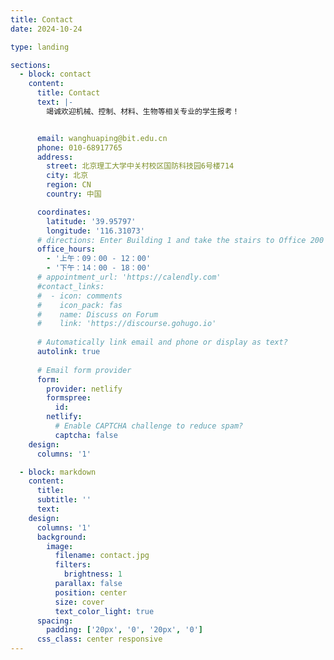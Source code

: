 ```yaml
---
title: Contact
date: 2024-10-24

type: landing

sections:
  - block: contact
    content:
      title: Contact
      text: |-
        竭诚欢迎机械、控制、材料、生物等相关专业的学生报考！


      email: wanghuaping@bit.edu.cn
      phone: 010-68917765
      address:
        street: 北京理工大学中关村校区国防科技园6号楼714
        city: 北京
        region: CN
        country: 中国

      coordinates:
        latitude: '39.95797'
        longitude: '116.31073'
      # directions: Enter Building 1 and take the stairs to Office 200 on Floor 2
      office_hours:
        - '上午：09：00 - 12：00'
        - '下午：14：00 - 18：00'
      # appointment_url: 'https://calendly.com'
      #contact_links:
      #  - icon: comments
      #    icon_pack: fas
      #    name: Discuss on Forum
      #    link: 'https://discourse.gohugo.io'
    
      # Automatically link email and phone or display as text?
      autolink: true
    
      # Email form provider
      form:
        provider: netlify
        formspree:
          id:
        netlify:
          # Enable CAPTCHA challenge to reduce spam?
          captcha: false
    design:
      columns: '1'

  - block: markdown
    content:
      title:
      subtitle: ''
      text:
    design:
      columns: '1'
      background:
        image: 
          filename: contact.jpg
          filters:
            brightness: 1
          parallax: false
          position: center
          size: cover
          text_color_light: true
      spacing:
        padding: ['20px', '0', '20px', '0']
      css_class: center responsive
---
```

